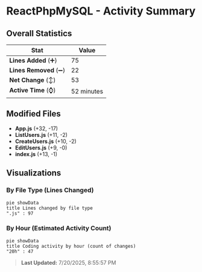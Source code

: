 # ReactPhpMySQL - Activity Summary 

## Overall Statistics

| Stat                   | Value                                                             |
| ---------------------- | ----------------------------------------------------------------- |
| **Lines Added** (➕)   | 75                                          |
| **Lines Removed** (➖) | 22                                        |
| **Net Change** (↕)    | 53                |
| **Active Time** (⌚)   | 52 minutes |


## Modified Files
- **App.js** (+32, -17)
- **ListUsers.js** (+11, -2)
- **CreateUsers.js** (+10, -2)
- **EditUsers.js** (+9, -0)
- **index.js** (+13, -1)

## Visualizations

### By File Type (Lines Changed)

```mermaid
pie showData
title Lines changed by file type
".js" : 97
```

### By Hour (Estimated Activity Count)

```mermaid
pie showData
title Coding activity by hour (count of changes)
"20h" : 47
```


> **Last Updated:** 7/20/2025, 8:55:57 PM